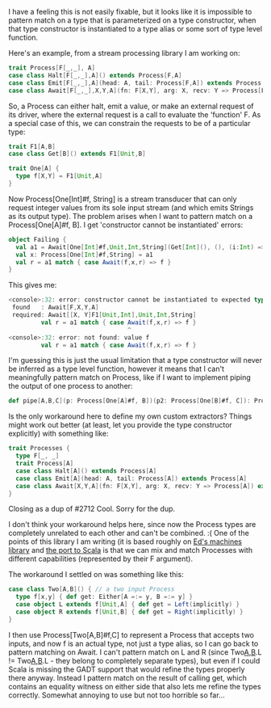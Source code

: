 I have a feeling this is not easily fixable, but it looks like it is  impossible to pattern match on a type that is parameterized on a type constructor, when that type constructor is instantiated to a type alias or some sort of type level function. 

Here's an example, from a stream processing library I am working on:

```scala
trait Process[F[_,_], A]
case class Halt[F[_,_],A]() extends Process[F,A]
case class Emit[F[_,_],A](head: A, tail: Process[F,A]) extends Process[F,A]
case class Await[F[_,_],X,Y,A](fn: F[X,Y], arg: X, recv: Y => Process[F,A]) extends Process[F,A]
```

So, a Process can either halt, emit a value, or make an external request of its driver, where the external request is a call to evaluate the 'function' F. As a special case of this, we can constrain the requests to be of a particular type:

```scala
trait F1[A,B]
case class Get[B]() extends F1[Unit,B]

trait One[A] {
  type f[X,Y] = F1[Unit,A]
}
```

Now Process[One[Int]#f, String] is a stream transducer that can only request integer values from its sole input stream (and which emits Strings as its output type). The problem arises when I want to pattern match on a Process[One[A]#f, B]. I get 'constructor cannot be instantiated' errors:

```scala
object Failing {
  val a1 = Await[One[Int]#f,Unit,Int,String](Get[Int](), (), (i:Int) => Halt[One[Int]#f,String]())
  val x: Process[One[Int]#f,String] = a1
  val r = a1 match { case Await(f,x,r) => f }
}
```

This gives me:

```scala
<console>:32: error: constructor cannot be instantiated to expected type;
 found   : Await[F,X,Y,A]
 required: Await[[X, Y]F1[Unit,Int],Unit,Int,String]
         val r = a1 match { case Await(f,x,r) => f }
                                 ^
<console>:32: error: not found: value f
         val r = a1 match { case Await(f,x,r) => f }
```

I'm guessing this is just the usual limitation that a type constructor will never be inferred as a type level function, however it means that I can't meaningfully pattern match on Process, like if I want to implement piping the output of one process to another: 

```scala
def pipe[A,B,C](p: Process[One[A]#f, B])(p2: Process[One[B]#f, C]): Process[One[A]#f, c] = ...
```

Is the only workaround here to define my own custom extractors?
Things might work out better (at least, let you provide the type constructor explicitly) with something like:

```scala
trait Processes {
  type F[_, _]
  trait Process[A]
  case class Halt[A]() extends Process[A]
  case class Emit[A](head: A, tail: Process[A]) extends Process[A]
  case class Await[X,Y,A](fn: F[X,Y], arg: X, recv: Y => Process[A]) extends Process[A]
}
```
Closing as a dup of #2712
Cool. Sorry for the dup.

I don't think your workaround helps here, since now the Process types are completely unrelated to each other and can't be combined. :( One of the points of this library I am writing (it is based roughly on [Ed's machines library](https://github.com/ekmett/machines) and [the port to Scala](https://github.com/ekmett/machines) is that we can mix and match Processes with different capabilities (represented by their F argument).

The workaround I settled on was something like this:

```scala
case class Two[A,B]() { // a two input Process
  type f[x,y] { def get: Either[A =:= y, B =:= y] }
  case object L extends f[Unit,A] { def get = Left(implicitly) }
  case object R extends f[Unit,B] { def get = Right(implicitly) }
}
```

I then use Process[Two[A,B]#f,C] to represent a Process that accepts two inputs, and now f is an actual type, not just a type alias, so I can go back to pattern matching on Await. I can't pattern match on L and R (since Two[A,B]().L != Two[A,B]().L - they belong to completely separate types), but even if I could Scala is missing the GADT support that would refine the types properly there anyway. Instead I pattern match on the result of calling get, which contains an equality witness on either side that also lets me refine the types correctly. Somewhat annoying to use but not too horrible so far...
